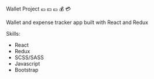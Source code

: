 Wallet Project :euro: :dollar: :pound: :moneybag: :credit_card:

Wallet and expense tracker app built with React and Redux

Skills:
- React
- Redux
- SCSS/SASS
- Javascript
- Bootstrap
